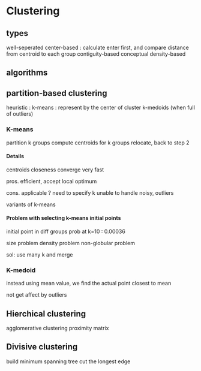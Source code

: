 # Clustering


## types
well-seperated
center-based : calculate enter first, and compare distance from centroid to each group
contiguity-based
conceptual
density-based

## algorithms


## partition-based clustering

heuristic :
k-means : represent by the center of cluster
k-medoids (when full of outliers)

### K-means
partition k groups
compute centroids for k groups
relocate, back to step 2

#### Details
centroids
closeness
converge very fast

pros.
efficient, accept local optimum

cons.
applicable ? 
need to specify k
unable to handle noisy, outliers

variants of k-means

#### Problem with selecting k-means initial points

initial point in diff groups prob at k=10 : 0.00036

size problem
density problem
non-globular problem

sol: use many k and merge

### K-medoid

instead using mean value, we find the actual point closest to mean

not get affect by outliers

## Hierchical clustering

agglomerative clustering
proximity matrix


## Divisive clustering
build minimum spanning tree
cut the longest edge

